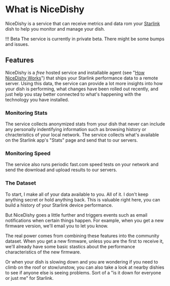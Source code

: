 # What is NiceDishy

NiceDishy is a service that can receive metrics and data rom your [Starlink](https://starlink.com) dish to help you monitor and manage your dish.

!!! Beta
    The service is currently in private beta. There might be some bumps and issues.
    
## Features

NiceDishy is a *free* hosted service and installable agent (see "[How NiceDishy Works](/how-nicedishy-workds)") that ships your Starlink performance data
to a remote server. Using this data, the service can provide a lot more insights into how your dish is performing, what changes have been rolled out recently, 
and just help you stay better connected to what's happening with the technology you have installed.

### Monitoring Stats

The service collects anonymized stats from your dish that never can include any personally indentifying information such as browsing history or chracteristics of your local network.
The service collects what's available on the Starlink app's "Stats" page and send that to our servers.

### Monitoring Speed

The service also runs periodic fast.com speed tests on your network and send the download and upload results to our servers.

### The Dataset

To start, I make all of your data available to you. All of it. I don't keep anything secret or hold anything back. This is valuable right here, you can 
build a history of your Starlink device performance.

But NiceDishy goes a little further and triggers events such as email notifications when certain things happen. For example, when you get a new firmware version, 
we'll email you to let you know. 

The real power comes from combining these features into the community dataset. When you get a new firmware, unless you are the first to receive it, we'll already 
have some basic stastics about the performance characteristics of the new firmware. 

Or when your dish is slowing down and you are wondering if you need to climb on the roof or stow/unstow, you can also take a look at nearby dishies to see if 
anyone else is seeing problems. Sort of a "is it down for everyone or just me" for Starlink.
